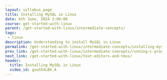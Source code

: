 ```yaml
---
layout: syllabus_page
title: Installing MySQL in Linux
date: 6th June, 2024 3:00:00
course: get-started-with-linux
parent: /get-started-with-linux/intermediate-concepts/
tags:
 - linux
description: Understanding to install MySQL in Linux
permalink: /get-started-with-linux/intermediate-concepts/installing-mysql/
prev_link: /get-started-with-linux/intermediate-concepts/running-c-program/
next_link: /get-started-with-linux/text-editors-and-tmux/
header:
  title: Installing MySQL in Linux
  video_id: gsw554LBk_A
---
```

